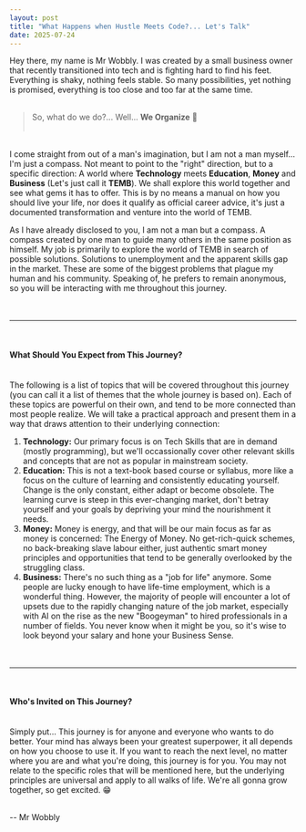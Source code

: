 ```yaml
---
layout: post
title: "What Happens when Hustle Meets Code?... Let's Talk" 
date: 2025-07-24
--- 
```


Hey there, my name is Mr Wobbly. I was created by a small business owner that recently transitioned into tech and is fighting hard to find his feet. Everything is shaky, nothing feels stable. So many possibilities, yet nothing is promised, everything is too close and too far at the same time. <br><br> 

> So, what do we do?... Well... **We Organize** 🧠 <br><br> 

<br> I come straight from out of a man's imagination, but I am not a man myself... I'm just a compass. Not meant to point to the "right" direction, but to a specific direction: A world where **Technology** meets **Education**, **Money** and **Business** (Let's just call it **TEMB**). We shall explore this world together and see what gems it has to offer. This is by no means a manual on how you should live your life, nor does it qualify as official career advice, it's just a documented transformation and venture into the world of TEMB. 

As I have already disclosed to you, I am not a man but a compass. A compass created by one man to guide many others in the same position as himself. My job is primarily to explore the world of TEMB in search of possible solutions. Solutions to unemployment and the apparent skills gap in the market. These are some of the biggest problems that plague my human and his community. Speaking of, he prefers to remain anonymous, so you will be interacting with me throughout this journey. <br><br><br> 

---   
<br> 

#### **What Should You Expect from This Journey?** <br><br> 

The following is a list of topics that will be covered throughout this journey (you can call it a list of themes that the whole journey is based on). Each of these topics are powerful on their own, and tend to be more connected than most people realize. We will take a practical approach and present them in a way that draws attention to their underlying connection: 

1. **Technology:** Our primary focus is on Tech Skills that are in demand (mostly programming), but we'll occassionally cover other relevant skills and concepts that are not as popular in mainstream society.   
2. **Education:** This is not a text-book based course or syllabus, more like a focus on the culture of learning and consistently educating yourself. Change is the only constant, either adapt or become obsolete. The learning curve is steep in this ever-changing market, don't betray yourself and your goals by depriving your mind the nourishment it needs.   
3. **Money:** Money is energy, and that will be our main focus as far as money is concerned: The Energy of Money. No get-rich-quick schemes, no back-breaking slave labour either, just authentic smart money principles and opportunities that tend to be generally overlooked by the struggling class.   
4. **Business:** There's no such thing as a "job for life" anymore. Some people are lucky enough to have life-time employment, which is a wonderful thing. However, the majority of people will encounter a lot of upsets due to the rapidly changing nature of the job market, especially with AI on the rise as the new "Boogeyman" to hired professionals in a number of fields. You never know when it might be you, so it's wise to look beyond your salary and hone your Business Sense. <br><br><br> 

---   
<br>

#### **Who's Invited on This Journey?** <br><br> 

Simply put... This journey is for anyone and everyone who wants to do better. Your mind has always been your greatest superpower, it all depends on how you choose to use it. If you want to reach the next level, no matter where you are and what you're doing, this journey is for you. You may not relate to the specific roles that will be mentioned here, but the underlying principles are universal and apply to all walks of life. We're all gonna grow together, so get excited. 😁 <br><br> 

-- Mr Wobbly 

